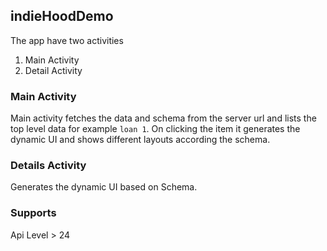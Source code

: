 ## indieHoodDemo

The app have two activities 
1. Main Activity
2. Detail Activity


### Main Activity
Main activity fetches the data and schema from the server url and lists the top level data for example `loan 1`. 
On clicking the item it generates the dynamic UI and shows different layouts according the schema.

### Details Activity
Generates the dynamic UI based on Schema.

### Supports
Api Level > 24
